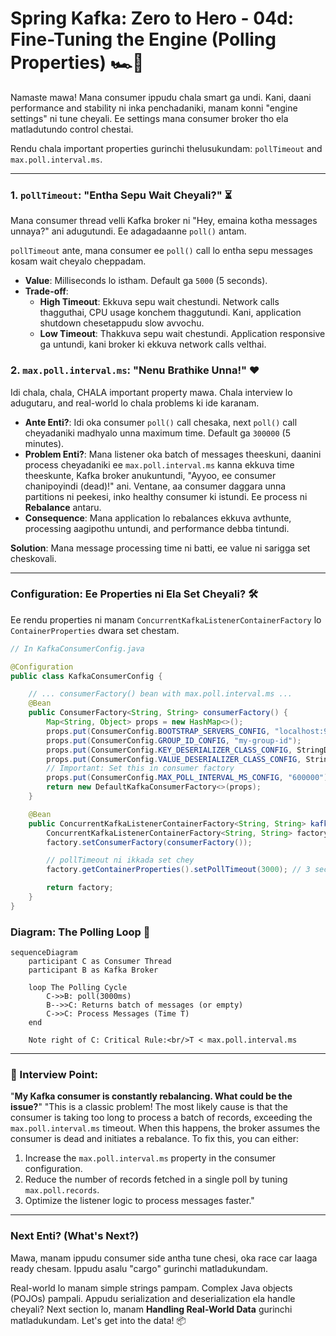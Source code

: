 # Spring Kafka: Zero to Hero - 04d: Fine-Tuning the Engine (Polling Properties) 🏎️💨

Namaste mawa! Mana consumer ippudu chala smart ga undi. Kani, daani performance and stability ni inka penchadaniki, manam konni "engine settings" ni tune cheyali. Ee settings mana consumer broker tho ela matladutundo control chestai.

Rendu chala important properties gurinchi thelusukundam: `pollTimeout` and `max.poll.interval.ms`.

---

### 1. `pollTimeout`: "Entha Sepu Wait Cheyali?" ⏳

Mana consumer thread velli Kafka broker ni "Hey, emaina kotha messages unnaya?" ani adugutundi. Ee adagadaanne `poll()` antam.

`pollTimeout` ante, mana consumer ee `poll()` call lo entha sepu messages kosam wait cheyalo cheppadam.
*   **Value**: Milliseconds lo istham. Default ga `5000` (5 seconds).
*   **Trade-off**:
    *   **High Timeout**: Ekkuva sepu wait chestundi. Network calls thagguthai, CPU usage konchem thaggutundi. Kani, application shutdown chesetappudu slow avvochu.
    *   **Low Timeout**: Thakkuva sepu wait chestundi. Application responsive ga untundi, kani broker ki ekkuva network calls velthai.

### 2. `max.poll.interval.ms`: "Nenu Brathike Unna!" ❤️

Idi chala, chala, CHALA important property mawa. Chala interview lo adugutaru, and real-world lo chala problems ki ide karanam.

*   **Ante Enti?**: Idi oka consumer `poll()` call chesaka, next `poll()` call cheyadaniki madhyalo unna maximum time. Default ga `300000` (5 minutes).
*   **Problem Enti?**: Mana listener oka batch of messages theeskuni, daanini process cheyadaniki ee `max.poll.interval.ms` kanna ekkuva time theeskunte, Kafka broker anukuntundi, "Ayyoo, ee consumer chanipoyindi (dead)!" ani. Ventane, aa consumer daggara unna partitions ni peekesi, inko healthy consumer ki istundi. Ee process ni **Rebalance** antaru.
*   **Consequence**: Mana application lo rebalances ekkuva avthunte, processing aagipothu untundi, and performance debba tintundi.

**Solution**: Mana message processing time ni batti, ee value ni sarigga set cheskovali.

---

### Configuration: Ee Properties ni Ela Set Cheyali? 🛠️

Ee rendu properties ni manam `ConcurrentKafkaListenerContainerFactory` lo `ContainerProperties` dwara set chestam.

```java
// In KafkaConsumerConfig.java

@Configuration
public class KafkaConsumerConfig {

    // ... consumerFactory() bean with max.poll.interval.ms ...
    @Bean
    public ConsumerFactory<String, String> consumerFactory() {
        Map<String, Object> props = new HashMap<>();
        props.put(ConsumerConfig.BOOTSTRAP_SERVERS_CONFIG, "localhost:9092");
        props.put(ConsumerConfig.GROUP_ID_CONFIG, "my-group-id");
        props.put(ConsumerConfig.KEY_DESERIALIZER_CLASS_CONFIG, StringDeserializer.class);
        props.put(ConsumerConfig.VALUE_DESERIALIZER_CLASS_CONFIG, StringDeserializer.class);
        // Important: Set this in consumer factory
        props.put(ConsumerConfig.MAX_POLL_INTERVAL_MS_CONFIG, "600000"); // 10 minutes
        return new DefaultKafkaConsumerFactory<>(props);
    }

    @Bean
    public ConcurrentKafkaListenerContainerFactory<String, String> kafkaListenerContainerFactory() {
        ConcurrentKafkaListenerContainerFactory<String, String> factory = new ConcurrentKafkaListenerContainerFactory<>();
        factory.setConsumerFactory(consumerFactory());

        // pollTimeout ni ikkada set chey
        factory.getContainerProperties().setPollTimeout(3000); // 3 seconds

        return factory;
    }
}
```

### Diagram: The Polling Loop 🔄

```mermaid
sequenceDiagram
    participant C as Consumer Thread
    participant B as Kafka Broker

    loop The Polling Cycle
        C->>B: poll(3000ms)
        B-->>C: Returns batch of messages (or empty)
        C->>C: Process Messages (Time T)
    end

    Note right of C: Critical Rule:<br/>T < max.poll.interval.ms
```

---

### 📝 Interview Point:

"**My Kafka consumer is constantly rebalancing. What could be the issue?**"
"This is a classic problem! The most likely cause is that the consumer is taking too long to process a batch of records, exceeding the `max.poll.interval.ms` timeout. When this happens, the broker assumes the consumer is dead and initiates a rebalance. To fix this, you can either:
1.  Increase the `max.poll.interval.ms` property in the consumer configuration.
2.  Reduce the number of records fetched in a single poll by tuning `max.poll.records`.
3.  Optimize the listener logic to process messages faster."

---

### Next Enti? (What's Next?)

Mawa, manam ippudu consumer side antha tune chesi, oka race car laaga ready chesam. Ippudu asalu "cargo" gurinchi matladukundam.

Real-world lo manam simple strings pampam. Complex Java objects (POJOs) pampali. Appudu serialization and deserialization ela handle cheyali? Next section lo, manam **Handling Real-World Data** gurinchi matladukundam. Let's get into the data! 📦